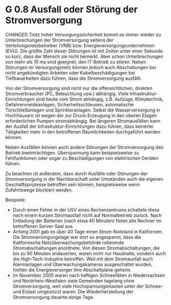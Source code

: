 G 0.8 Ausfall oder Störung der Stromversorgung
==============================================

CHANGED Trotz hoher Versorgungssicherheit kommt es immer wieder zu Unterbrechungen der Stromversorgung seitens der Verteilungsnetzbetreiber (VNB) bzw. Energieversorgungsunternehmen (EVU). Die größte Zahl dieser Störungen ist mit Zeiten unter einer Sekunde so kurz, dass der Mensch sie nicht bemerkt. Aber schon Unterbrechungen von mehr als 10 ms sind geeignet, den IT-Betrieb zu stören. Neben Störungen im Versorgungsnetz können jedoch auch Abschaltungen bei nicht angekündigten Arbeiten oder Kabelbeschädigungen bei Tiefbauarbeiten dazu führen, dass die Stromversorgung ausfällt.

Von der Stromversorgung sind nicht nur die offensichtlichen, direkten Stromverbraucher (PC, Beleuchtung usw.) abhängig. Viele Infrastruktur-Einrichtungen sind heute vom Strom abhängig, z.B. Aufzüge, Klimatechnik, Gefahrenmeldeanlagen, Sicherheitsschleusen, automatische Türschließanlagen und Sprinkleranlagen. Selbst die Wasserversorgung in Hochhäusern ist wegen der zur Druck-Erzeugung in den oberen Etagen erforderlichen Pumpen stromabhängig. Bei längeren Stromausfällen kann der Ausfall der Infrastruktur-Einrichtungen dazu führen, dass keinerlei Tätigkeiten mehr in den betroffenen Räumlichkeiten durchgeführt werden können.

Neben Ausfällen können auch andere Störungen der Stromversorgung den Betrieb beeinträchtigen. Überspannung kann beispielsweise zu Fehlfunktionen oder sogar zu Beschädigungen von elektrischen Geräten führen.

Zu beachten ist außerdem, dass durch Ausfälle oder Störungen der Stromversorgung in der Nachbarschaft unter Umständen auch die eigenen Geschäftsprozesse betroffen sein können, beispielsweise wenn Zufahrtswege blockiert werden.

Beispiele:

* Durch einen Fehler in der USV eines Rechenzentrums schaltete diese nach einem kurzen Stromausfall nicht auf Normalbetrieb zurück. Nach Entladung der Batterien (nach etwa 40 Minuten) fielen alle Rechner im betroffenen Server-Saal aus.
* Anfang 2001 gab es über 40 Tage einen Strom-Notstand in Kalifornien. Die Stromversorgungslage war dort so angespannt, dass die Kalifornische Netzüberwachungsbehörde rotierende Stromabschaltungen anordnete. Von diesen Stromabschaltungen, die bis zu 90 Minuten andauerten, waren nicht nur Haushalte, sondern auch die High-Tech-Industrie betroffen. Weil mit dem Stromausfall auch Alarmanlagen und Überwachungskameras ausgeschaltet wurden, hielten die Energieversorger ihre Abschaltpläne geheim.
* Im November 2005 waren nach heftigen Schneefällen in Niedersachsen und Nordrhein-Westfalen viele Gemeinden tagelang ohne Stromversorgung, weil viele Hochspannungsmasten unter der Schnee- und Eislast umgestürzt waren. Die Wiederherstellung der Stromversorgung dauerte einige Tage.
